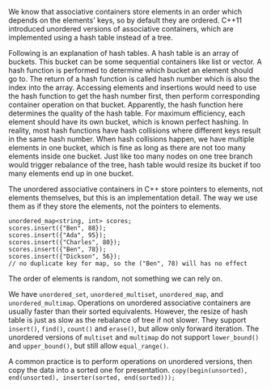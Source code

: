 
We know that associative containers store elements in an order which depends on the elements' keys, so by default they are ordered. C++11 introduced unordered versions of associative containers, which are implemented using a hash table instead of a tree.

Following is an explanation of hash tables.
A hash table is an array of buckets. This bucket can be some sequential containers like list or vector. A hash function is performed to determine which bucket an element should go to. The return of a hash function is called hash number which is also the index into the array. Accessing elements and insertions would need to use the hash function to get the hash number first, then perform corresponding container operation on that bucket. 
Apparently, the hash function here determines the quality of the hash table. For maximum efficiency, each element should have its own bucket, which is known perfect hashing. In reality, most hash functions have hash collisions where different keys result in the same hash number. When hash collisions happen, we have multiple elements in one bucket, which is fine as long as there are not too many elements inside one bucket. Just like too many nodes on one tree branch would trigger rebalance of the tree, hash table would resize its bucket if too many elements end up in one bucket.

The unordered associative containers in C++ store pointers to elements, not elements themselves, but this is an implementation detail. The way we use them as if they store the elements, not the pointers to elements.
```
unordered_map<string, int> scores;
scores.insert({"Ben", 88});
scores.insert({"Ada", 95});
scores.insert({"Charles", 80});
scores.insert({"Ben", 78});
scores.insert({"Dickson", 56});
// no duplicate key for map, so the ("Ben", 78) will has no effect
```
The order of elements is random, not something we can rely on.

We have `unordered_set`, `unordered_multiset`, `unordered_map`, and `unordered_multimap`. Operations on unordered associative containers are usually faster than their sorted equivalents. However, the resize of hash table is just as slow as the rebalance of tree if not slower. They support `insert()`, `find()`, `count()` and `erase()`, but allow only forward iteration. The unordered versions of `multiset` and `multimap` do not support `lower_bound()` and `upper_bound()`, but still allow `equal_range()`.

A common practice is to perform operations on unordered versions, then copy the data into a sorted one for presentation.
`copy(begin(unsorted), end(unsorted), inserter(sorted, end(sorted)));`
